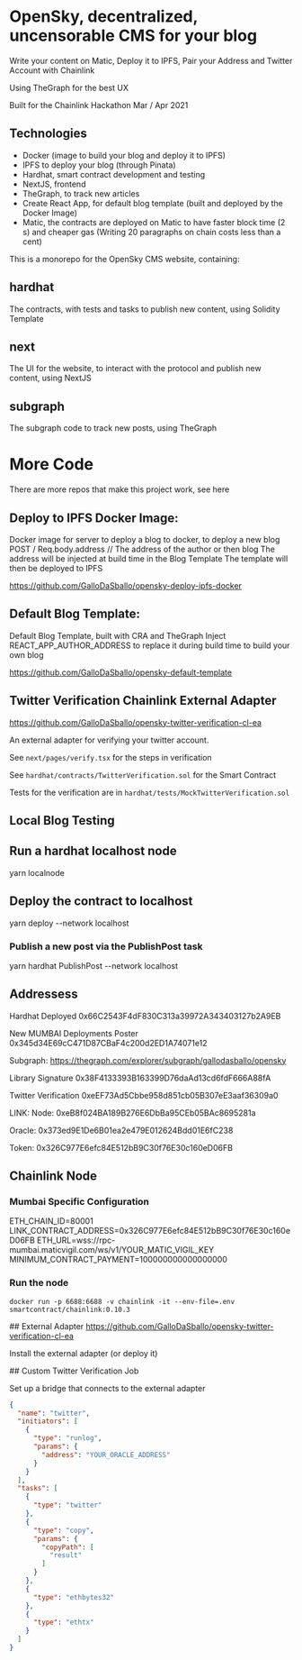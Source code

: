 # OpenSky, decentralized, uncensorable CMS for your blog

Write your content on Matic, 
Deploy it to IPFS, 
Pair your Address and Twitter Account with Chainlink

Using TheGraph for the best UX

Built for the Chainlink  Hackathon Mar / Apr 2021

## Technologies
- Docker (image to build your blog and deploy it to IPFS)
- IPFS to deploy your blog (through Pinata)
- Hardhat, smart contract development and testing
- NextJS, frontend
- TheGraph, to track new articles
- Create React App, for default blog template (built and deployed by the Docker Image)
- Matic, the contracts are deployed on Matic to have faster block time (2 s) and cheaper gas (Writing 20 paragraphs on chain costs less than a cent)

This is a monorepo for the OpenSky CMS website, containing:

## hardhat
The contracts, with tests and tasks to publish new content, using Solidity Template

## next
The UI for the website, to interact with the protocol and publish new content, using NextJS

## subgraph
The subgraph code to track new posts, using TheGraph

# More Code

There are more repos that make this project work, see here

## Deploy to IPFS Docker Image:

Docker image for server to deploy a blog to docker, to deploy a new blog
POST / 
Req.body.address // The address of the author or then blog
The address will be injected at build time in the Blog Template
The template will then be deployed to IPFS

https://github.com/GalloDaSballo/opensky-deploy-ipfs-docker


## Default Blog Template:

Default Blog Template, built with CRA and TheGraph
Inject REACT_APP_AUTHOR_ADDRESS to replace it during build time to build your own blog

https://github.com/GalloDaSballo/opensky-default-template

## Twitter Verification Chainlink External Adapter

https://github.com/GalloDaSballo/opensky-twitter-verification-cl-ea

An external adapter for verifying your twitter account.

See `next/pages/verify.tsx` for the steps in verification

See `hardhat/contracts/TwitterVerification.sol` for the Smart Contract

Tests for the verification are in `hardhat/tests/MockTwitterVerification.sol`

## Local Blog Testing

## Run a hardhat localhost node
yarn localnode

## Deploy the contract to localhost
yarn deploy --network localhost 

### Publish a new post via the PublishPost task

yarn hardhat PublishPost --network localhost




## Addressess 
Hardhat Deployed
0x66C2543F4dF830C313a39972A343403127b2A9EB


New MUMBAI Deployments
Poster
0x345d34E69cC471D87CBaF4c200d2ED1A74071e12

Subgraph:
https://thegraph.com/explorer/subgraph/gallodasballo/opensky


Library Signature
0x38F4133393B163399D76daAd13cd6fdF666A88fA

Twitter Verification
0xeEF73Ad5Cbbe958d851cb05B307eE3aaf36309a0


LINK:
Node:
0xeB8f024BA189B276E6DbBa95CEb05BAc8695281a

Oracle:
0x373ed9E1De6B01ea2e479E012624Bdd01E6fC238


Token:
0x326C977E6efc84E512bB9C30f76E30c160eD06FB



## Chainlink Node

### Mumbai Specific Configuration
ETH_CHAIN_ID=80001
LINK_CONTRACT_ADDRESS=0x326C977E6efc84E512bB9C30f76E30c160eD06FB
ETH_URL=wss://rpc-mumbai.maticvigil.com/ws/v1/YOUR_MATIC_VIGIL_KEY
MINIMUM_CONTRACT_PAYMENT=100000000000000000

### Run the node
```
docker run -p 6688:6688 -v chainlink -it --env-file=.env smartcontract/chainlink:0.10.3
```


## External Adapter
https://github.com/GalloDaSballo/opensky-twitter-verification-cl-ea

Install the external adapter (or deploy it)

## Custom Twitter Verification Job

Set up a bridge that connects to the external adapter

```json
{
  "name": "twitter",
  "initiators": [
    {
      "type": "runlog",
      "params": {
        "address": "YOUR_ORACLE_ADDRESS"
      }
    }
  ],
  "tasks": [
    {
      "type": "twitter"
    },
    {
      "type": "copy",
      "params": {
        "copyPath": [
          "result"
        ]
      }
    },
    {
      "type": "ethbytes32"
    },
    {
      "type": "ethtx"
    }
  ]
}
```